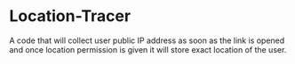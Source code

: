 # Location-Tracer
A code that will collect user public IP address as soon as the link is opened and once location permission is given it will store exact location of the user.
